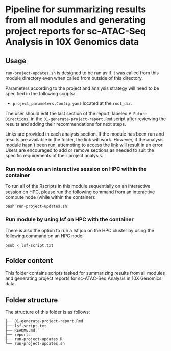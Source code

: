 # Pipeline for summarizing results from all modules and generating project reports for sc-ATAC-Seq Analysis in 10X Genomics data

## Usage

`run-project-updates.sh` is designed to be run as if it was called from this module directory even when called from outside of this directory.

Parameters according to the project and analysis strategy will need to be specified in the following scripts:
- `project_parameters.Config.yaml` located at the `root_dir`.

The user should edit the last section of the report, labeled `# Future Directions`, in the `01-generate-project-report.Rmd` script after reviewing the results and adding their recommendations for next steps. 

Links are provided in each analysis section. If the module has been run and results are available in the folder, the link will work. However, if the analysis module hasn't been run, attempting to access the link will result in an error. Users are encouraged to add or remove sections as needed to suit the specific requirements of their project analysis.


### Run module on an interactive session on HPC within the container

To run all of the Rscripts in this module sequentially on an interactive session on HPC, please run the following command from an interactive compute node (while within the container):

```
bash run-project-updates.sh
```

### Run module by using lsf on HPC with the container

There is also the option to run a lsf job on the HPC cluster by using the following command on an HPC node:

```
bsub < lsf-script.txt
```


## Folder content

This folder contains scripts tasked for summarizing results from all modules and generating project reports for sc-ATAC-Seq Analysis in 10X Genomics data.


## Folder structure 

The structure of this folder is as follows:

```
├── 01-generate-project-report.Rmd
├── lsf-script.txt
├── README.md
├── reports
├── run-project-updates.R
└── run-project-updates.sh
```
